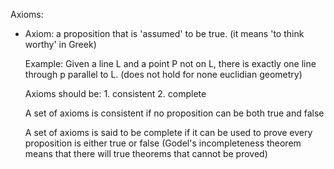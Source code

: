 Axioms:

* Axiom: a proposition that is 'assumed' to be true. (it means 'to think worthy' in Greek)

    Example: Given a line L and a point P not on L, there is exactly one line through p parallel to L. (does not hold for none euclidian geometry)

    Axioms should be:
        1. consistent
        2. complete

    A set of axioms is consistent if no proposition can be both true and false

    A set of axioms is said to be complete if it can be used to prove every proposition is either true or false (Godel's incompleteness theorem means that there will true theorems that cannot be proved)
